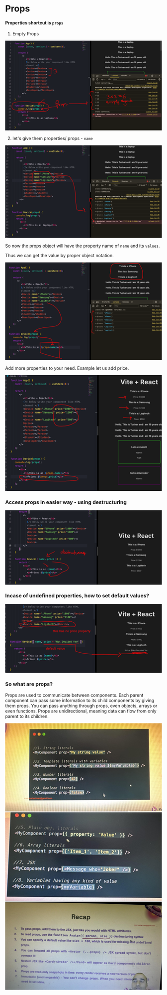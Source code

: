 # Props

#### Properties shortcut is `props`

1. Empty Props

<img src="attachments/Pasted image 20240307220929.png">

2. let's give them properties/ props - `name`

<img src="attachments/Pasted image 20240307221109.png">

So now the props object will have the property name of `name` and its `values`.

Thus we can get the value by proper object notation.

<img src="attachments/Pasted image 20240307225609.png">

Add more properties to your need. Example let us add price.

<img src="attachments/Pasted image 20240307225933.png">

### Access props in easier way - using destructuring

<img src="attachments/Pasted image 20240307231431.png">

### Incase of undefined properties, how to set default values?

<img src="attachments/Pasted image 20240307232157.png">

### So what are props?

Props are used to communicate between components.
Each parent component can pass some information to its child components by giving them props.
You can pass anything through props, even objects, arrays or even functions.
Props are unidirectional, meaning data can flow from only parent to its children.

<img src="attachments/Pasted image 20240308002324.png">

<img src="attachments/Pasted image 20240308002330.png">

<img src="attachments/Pasted image 20240308002335.png">
